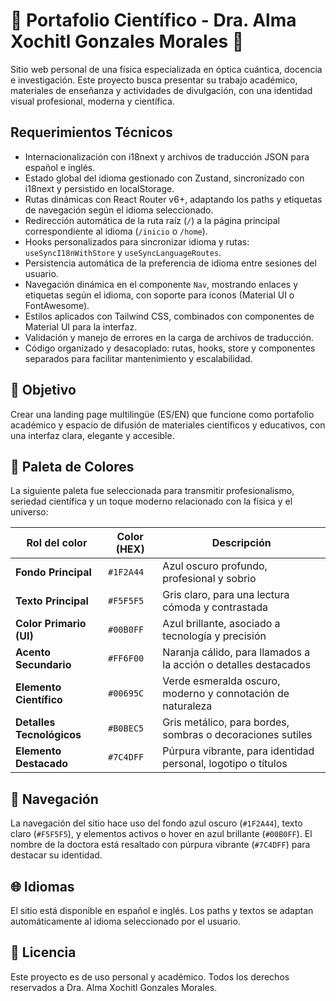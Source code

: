 # 🌌 Portafolio Científico - Dra. Alma Xochitl Gonzales Morales 🌌

Sitio web personal de una física especializada en óptica cuántica, docencia e investigación. Este proyecto busca presentar su trabajo académico, materiales de enseñanza y actividades de divulgación, con una identidad visual profesional, moderna y científica.

## Requerimientos Técnicos

- Internacionalización con i18next y archivos de traducción JSON para español e inglés.
- Estado global del idioma gestionado con Zustand, sincronizado con i18next y persistido en localStorage.
- Rutas dinámicas con React Router v6+, adaptando los paths y etiquetas de navegación según el idioma seleccionado.
- Redirección automática de la ruta raíz (`/`) a la página principal correspondiente al idioma (`/inicio` o `/home`).
- Hooks personalizados para sincronizar idioma y rutas: `useSyncI18nWithStore` y `useSyncLanguageRoutes`.
- Persistencia automática de la preferencia de idioma entre sesiones del usuario.
- Navegación dinámica en el componente `Nav`, mostrando enlaces y etiquetas según el idioma, con soporte para iconos (Material UI o FontAwesome).
- Estilos aplicados con Tailwind CSS, combinados con componentes de Material UI para la interfaz.
- Validación y manejo de errores en la carga de archivos de traducción.
- Código organizado y desacoplado: rutas, hooks, store y componentes separados para facilitar mantenimiento y escalabilidad.

## 🎯 Objetivo

Crear una landing page multilingüe (ES/EN) que funcione como portafolio académico y espacio de difusión de materiales científicos y educativos, con una interfaz clara, elegante y accesible.

## 🎨 Paleta de Colores

La siguiente paleta fue seleccionada para transmitir profesionalismo, seriedad científica y un toque moderno relacionado con la física y el universo:

| Rol del color             | Color (HEX) | Descripción                                                     |
| ------------------------- | ----------- | --------------------------------------------------------------- |
| **Fondo Principal**       | `#1F2A44`   | Azul oscuro profundo, profesional y sobrio                      |
| **Texto Principal**       | `#F5F5F5`   | Gris claro, para una lectura cómoda y contrastada               |
| **Color Primario (UI)**   | `#00B0FF`   | Azul brillante, asociado a tecnología y precisión               |
| **Acento Secundario**     | `#FF6F00`   | Naranja cálido, para llamados a la acción o detalles destacados |
| **Elemento Científico**   | `#00695C`   | Verde esmeralda oscuro, moderno y connotación de naturaleza     |
| **Detalles Tecnológicos** | `#B0BEC5`   | Gris metálico, para bordes, sombras o decoraciones sutiles      |
| **Elemento Destacado**    | `#7C4DFF`   | Púrpura vibrante, para identidad personal, logotipo o títulos   |

## 🧭 Navegación

La navegación del sitio hace uso del fondo azul oscuro (`#1F2A44`), texto claro (`#F5F5F5`), y elementos activos o hover en azul brillante (`#00B0FF`). El nombre de la doctora está resaltado con púrpura vibrante (`#7C4DFF`) para destacar su identidad.

## 🌐 Idiomas

El sitio está disponible en español e inglés. Los paths y textos se adaptan automáticamente al idioma seleccionado por el usuario.

## 📄 Licencia

Este proyecto es de uso personal y académico. Todos los derechos reservados a Dra. Alma Xochitl Gonzales Morales.
